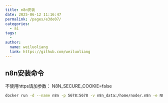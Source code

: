 ```yaml
---
title: n8n安装
date: 2025-06-12 11:16:47
permalink: /pages/e3de07/
categories:
  - ai
tags:
  - 
author: 
  name: weiluoliang
  link: https://github.com/weiluoliang
---
```


## n8n安装命令
不使用https请加参数： N8N_SECURE_COOKIE=false

```sh
docker run -d --name n8n -p 5678:5678 -v n8n_data:/home/node/.n8n -e N8N_SECURE_COOKIE=false  n8nio/n8n
```